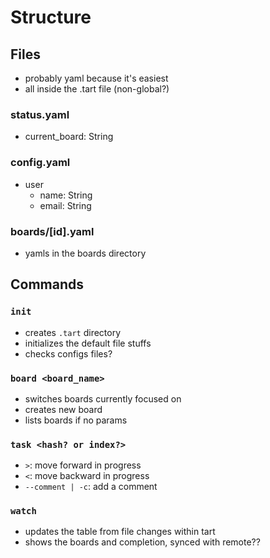 # Structure

## Files

- probably yaml because it's easiest
- all inside the .tart file (non-global?)

### status.yaml
- current_board: String

### config.yaml
- user
  - name: String
  - email: String

### boards/[id].yaml
- yamls in the boards directory

## Commands

### `init`
- creates `.tart` directory
- initializes the default file stuffs
- checks configs files?

### `board <board_name>`
- switches boards currently focused on
- creates new board
- lists boards if no params

### `task <hash? or index?>`
- `>`: move forward in progress
- `<`: move backward in progress
- `--comment | -c`: add a comment

### `watch`
- updates the table from file changes within tart
- shows the boards and completion, synced with remote??